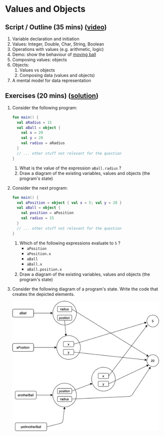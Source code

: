 # Values and Objects 

## Script / Outline (35 mins) ([video](https://www.youtube.com/watch?v=Ma15TgSmySU&list=PL8XxoCaL3dBiJ_djQKKbbI4uN081F7Sgw))
1. Variable declaration and initiation
2. Values: Integer, Double, Char, String, Boolean
3. Operations with values (e.g. arithmetic, logic)
4. Demo: show the behaviour of [moving ball](https://gist.github.com/palbp/ad003b75b36d2d4f1b828bf695c81820)
5. Composing values: objects
6. Objects:
   1. Values vs objects
   2. Composing data (values and objects)
7. A mental model for data representation

## Exercises (20 mins) ([solution](./solutions/01-values-and-objects.md))
1. Consider the following program:
    ```kotlin
    fun main() {
      val aRadius = 15
      val aBall = object { 
        val x = 20
        val y = 20
        val radius = aRadius 
      }
      // ... other stuff not relevant for the question
    }
    ```
   1. What is the value of the expression `aBall.radius` ?
   2. Draw a diagram of the existing variables, values and objects (the program's state)


2. Consider the next program:    
    ```kotlin
    fun main() {
      val aPosition = object { val x = 5; val y = 20 }
      val aBall = object { 
        val position = aPosition
        val radius = 15 
      }
      // ... other stuff not relevant for the question
    }
    ```
    1. Which of the following expressions evaluate to `5` ?
        * `aPosition`
        * `aPosition.x`
        * `aBall`
        * `aBall.x`
        * `aBall.position.x`
    2. Draw a diagram of the existing variables, values and objects (the program's state)

3. Consider the following diagram of a program's state. Write the code that creates the depicted elements. 

    ![Diagram](assets/01-diagram.png "Question 3 diagram")
